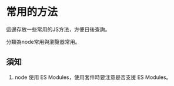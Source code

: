 # 常用的方法

這邊存放一些常用的JS方法，方便日後查詢。

分類為node常用與瀏覽器常用。

## 須知

1. node 使用 ES Modules，使用套件時要注意是否支援 ES Modules。